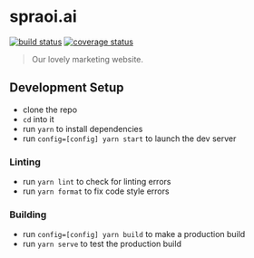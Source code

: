 # spraoi.ai

[![build status](https://travis-ci.org/spraoi/spraoi.ai.svg?branch=master)](https://travis-ci.org/spraoi/spraoi.ai/)
[![coverage status](https://coveralls.io/repos/github/spraoi/spraoi.ai/badge.svg?branch=master)](https://coveralls.io/github/spraoi/spraoi.ai/)

> Our lovely marketing website.

## Development Setup

- clone the repo
- `cd` into it
- run `yarn` to install dependencies
- run `config=[config] yarn start` to launch the dev server

### Linting

- run `yarn lint` to check for linting errors
- run `yarn format` to fix code style errors

### Building

- run `config=[config] yarn build` to make a production build
- run `yarn serve` to test the production build
